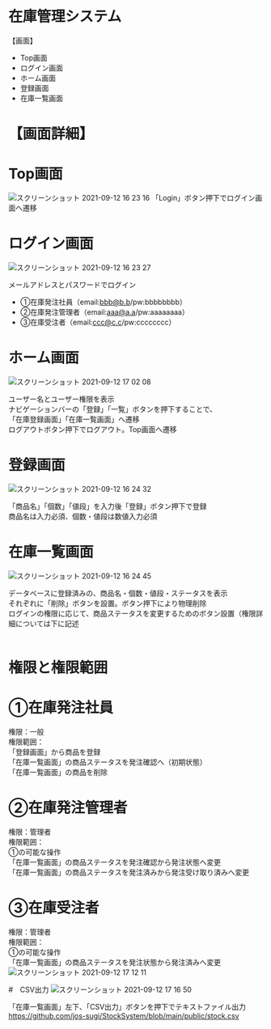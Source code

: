# 在庫管理システム
【画面】
* Top画面
* ログイン画面
* ホーム画面
* 登録画面
* 在庫一覧画面

# 【画面詳細】
# Top画面
![スクリーンショット 2021-09-12 16 23 16](https://user-images.githubusercontent.com/73978536/132978214-e951bba0-88ac-47d9-9eee-955e4085444a.jpg)
「Login」ボタン押下でログイン画面へ遷移<br>
# ログイン画面
![スクリーンショット 2021-09-12 16 23 27](https://user-images.githubusercontent.com/73978536/132978618-2a4cc900-efdc-4c99-a816-28c380bd0f25.jpg)

メールアドレスとパスワードでログイン<br>

* ①在庫発注社員（email:bbb@b.b/pw:bbbbbbbb）
* ②在庫発注管理者（email:aaa@a.a/pw:aaaaaaaa）
* ③在庫受注者（email:ccc@c.c/pw:cccccccc）


# ホーム画面
![スクリーンショット 2021-09-12 17 02 08](https://user-images.githubusercontent.com/73978536/132978883-dab943b0-4006-469e-a376-0eb58b199d54.jpg)

ユーザー名とユーザー権限を表示<br>
ナビゲーションバーの「登録」「一覧」ボタンを押下することで、<br>
「在庫登録画面」「在庫一覧画面」へ遷移<br>
ログアウトボタン押下でログアウト。Top画面へ遷移<br>

# 登録画面
![スクリーンショット 2021-09-12 16 24 32](https://user-images.githubusercontent.com/73978536/132978899-4e98264c-722e-4a6e-bd14-c0b721aff84f.jpg)

「商品名」「個数」「値段」を入力後「登録」ボタン押下で登録<br>
商品名は入力必須、個数・値段は数値入力必須<br>

# 在庫一覧画面
![スクリーンショット 2021-09-12 16 24 45](https://user-images.githubusercontent.com/73978536/132978914-a839bf5f-82e6-445c-9970-3e99c156a855.jpg)

データベースに登録済みの、商品名・個数・値段・ステータスを表示<br>
それぞれに「削除」ボタンを設置。ボタン押下により物理削除<br>
ログインの権限に応じて、商品ステータスを変更するためのボタン設置（権限詳細については下に記述<br><br>
# 権限と権限範囲
# ①在庫発注社員
権限：一般<br>
権限範囲：<br>
「登録画面」から商品を登録<br>
「在庫一覧画面」の商品ステータスを発注確認へ（初期状態）<br>
「在庫一覧画面」の商品を削除<br>

# ②在庫発注管理者
権限：管理者<br>
権限範囲：<br>
①の可能な操作<br>
「在庫一覧画面」の商品ステータスを発注確認から発注状態へ変更<br>
「在庫一覧画面」の商品ステータスを発注済みから発注受け取り済みへ変更<br>

# ③在庫受注者
権限：管理者<br>
権限範囲：<br>
①の可能な操作<br>
「在庫一覧画面」の商品ステータスを発注状態から発注済みへ変更<br>
![スクリーンショット 2021-09-12 17 12 11](https://user-images.githubusercontent.com/73978536/132979102-a49527ca-22e9-4394-815e-9bc09322d2b7.jpg)<br>

#　CSV出力
![スクリーンショット 2021-09-12 17 16 50](https://user-images.githubusercontent.com/73978536/132979281-f8184cf1-459a-4589-b486-f2f7f8f5f1b5.jpg)

「在庫一覧画面」左下、「CSV出力」ボタンを押下でテキストファイル出力<br>
https://github.com/jos-sugi/StockSystem/blob/main/public/stock.csv